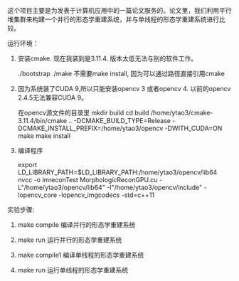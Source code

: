 这个项目主要是为发表于计算机应用中的一篇论文服务的。论文里，我们利用平行堆集群来构建一个并行的形态学重建系统，并与单线程的形态学重建系统进行比较。

运行环境：

1. 安装cmake. 现在我装到是3.11.4. 版本太低无法与别的软件工作。
	
	./bootstrap
	./make
	不需要make install, 因为可以通过路径直接引用cmake
   
2. 因为系统装了CUDA 9,所以只能安装opencv 3 或者opencv 4. 以前的opencv 2.4.5无法兼容CUDA 9。
	
	在opencv源文件的目录里
	mkdir build
	cd build
	/home/ytao3/cmake-3.11.4/bin/cmake .. -DCMAKE_BUILD_TYPE=Release -DCMAKE_INSTALL_PREFIX=/home/ytao3/opencv  -DWITH_CUDA=ON 
	make
	make install

3. 编译程序

	export LD_LIBRARY_PATH=$LD_LIBRARY_PATH:/home/ytao3/opencv/lib64
	nvcc -o imreconTest MorphologicReconGPU.cu -L"/home/ytao3/opencv/lib64" -I"/home/ytao3/opencv/include"  -lopencv_core -lopencv_imgcodecs -std=c++11
  
  
实验步骤:

1. make compile 编译并行的形态学重建系统

2. make run 运行并行的形态学重建系统

3. make compile1 编译单线程的形态学重建系统

4. make run 运行单线程的形态学重建系统
